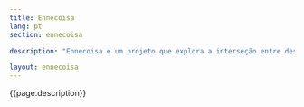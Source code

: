 ```yaml
---
title: Ennecoisa
lang: pt
section: ennecoisa

description: "Ennecoisa é um projeto que explora a interseção entre design, código e expressão pessoal. Nascido do conceito de transformação, ele evoluiu do papel para a pele, e então para a tela - florescendo na realidade aumentada."

layout: ennecoisa
---
```

<p class="gsm-headline">{{page.description}}</p>
